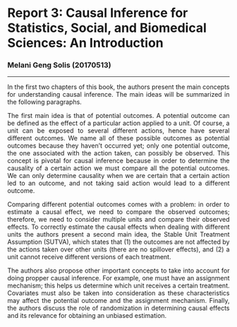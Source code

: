 # Report 3: Causal Inference for Statistics, Social, and Biomedical Sciences: An Introduction

### Melani Geng Solis (20170513)
---


<div align="justify"> 

In the first two chapters of this book, the authors present the main concepts for understanding causal inference. The main ideas will be summarized in the following paragraphs.

The first main idea is that of potential outcomes. A potential outcome can be defined as the effect of a particular action applied to a unit. Of course, a unit can be exposed to several different actions, hence have several different outcomes. We name all of these possible outcomes as potential outcomes because they haven’t occurred yet; only one potential outcome, the one associated with the action taken, can possibly be observed. This concept is pivotal for causal inference because in order to determine the causality of a certain action we must compare all the potential outcomes. We can only determine causality when we are certain that a certain action led to an outcome, and not taking said action would lead to a different outcome. 

Comparing different potential outcomes comes with a problem: in order to estimate a causal effect, we need to compare the observed outcomes; therefore, we need to consider multiple units and compare their observed effects. To correctly estimate the causal effects when dealing with different units the authors present a second main idea, the Stable Unit Treatment Assumption (SUTVA), which states that (1) the outcomes are not affected by the actions taken over other units (there are no spillover effects), and (2) a unit cannot receive different versions of each treatment.

The authors also propose other important concepts to take into account for doing propper causal inference. For example, one must have an assignment mechanism; this helps us determine which unit receives a certain treatment. Covariates must also be taken into consideration as these characteristics may affect the potential outcome and the assignment mechanism. Finally, the authors discuss the role of randomization in determining causal effects and its relevance for obtaining an unbiased estimation.



</div>